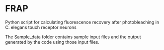 # FRAP
Python script for calculating fluorescence recovery after photobleaching in C. elegans touch receptor neurons

The Sample_data folder contains sample input files and the output generated by the code using those input files.

